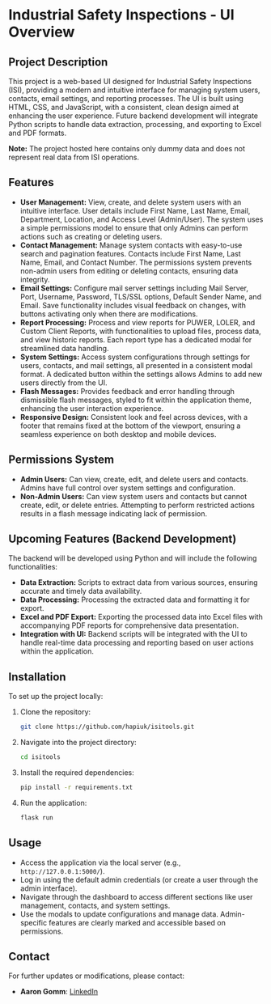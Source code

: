 # Industrial Safety Inspections - UI Overview

## Project Description

This project is a web-based UI designed for Industrial Safety Inspections (ISI), providing a modern and intuitive interface for managing system users, contacts, email settings, and reporting processes. The UI is built using HTML, CSS, and JavaScript, with a consistent, clean design aimed at enhancing the user experience. Future backend development will integrate Python scripts to handle data extraction, processing, and exporting to Excel and PDF formats.

**Note:** The project hosted here contains only dummy data and does not represent real data from ISI operations.

## Features

- **User Management:** View, create, and delete system users with an intuitive interface. User details include First Name, Last Name, Email, Department, Location, and Access Level (Admin/User). The system uses a simple permissions model to ensure that only Admins can perform actions such as creating or deleting users.
- **Contact Management:** Manage system contacts with easy-to-use search and pagination features. Contacts include First Name, Last Name, Email, and Contact Number. The permissions system prevents non-admin users from editing or deleting contacts, ensuring data integrity.
- **Email Settings:** Configure mail server settings including Mail Server, Port, Username, Password, TLS/SSL options, Default Sender Name, and Email. Save functionality includes visual feedback on changes, with buttons activating only when there are modifications.
- **Report Processing:** Process and view reports for PUWER, LOLER, and Custom Client Reports, with functionalities to upload files, process data, and view historic reports. Each report type has a dedicated modal for streamlined data handling.
- **System Settings:** Access system configurations through settings for users, contacts, and mail settings, all presented in a consistent modal format. A dedicated button within the settings allows Admins to add new users directly from the UI.
- **Flash Messages:** Provides feedback and error handling through dismissible flash messages, styled to fit within the application theme, enhancing the user interaction experience.
- **Responsive Design:** Consistent look and feel across devices, with a footer that remains fixed at the bottom of the viewport, ensuring a seamless experience on both desktop and mobile devices.

## Permissions System

- **Admin Users:** Can view, create, edit, and delete users and contacts. Admins have full control over system settings and configuration.
- **Non-Admin Users:** Can view system users and contacts but cannot create, edit, or delete entries. Attempting to perform restricted actions results in a flash message indicating lack of permission.

## Upcoming Features (Backend Development)

The backend will be developed using Python and will include the following functionalities:

- **Data Extraction:** Scripts to extract data from various sources, ensuring accurate and timely data availability.
- **Data Processing:** Processing the extracted data and formatting it for export.
- **Excel and PDF Export:** Exporting the processed data into Excel files with accompanying PDF reports for comprehensive data presentation.
- **Integration with UI:** Backend scripts will be integrated with the UI to handle real-time data processing and reporting based on user actions within the application.

## Installation

To set up the project locally:

1. Clone the repository:

    ```bash
    git clone https://github.com/hapiuk/isitools.git
    ```

2. Navigate into the project directory:

    ```bash
    cd isitools
    ```

3. Install the required dependencies:

    ```bash
    pip install -r requirements.txt
    ```

4. Run the application:

    ```bash
    flask run
    ```

## Usage

- Access the application via the local server (e.g., `http://127.0.0.1:5000/`).
- Log in using the default admin credentials (or create a user through the admin interface).
- Navigate through the dashboard to access different sections like user management, contacts, and system settings.
- Use the modals to update configurations and manage data. Admin-specific features are clearly marked and accessible based on permissions.

## Contact

For further updates or modifications, please contact:
- **Aaron Gomm**: [LinkedIn](https://www.linkedin.com/in/aaron-gomm-b8880868/)
